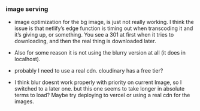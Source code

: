 ### image serving

- image optimization for the bg image, is just not really working. I think the issue is that netlify’s edge function is timing out when transcoding it and it’s giving up, or something. You see a 301 at first when it tries to downloading, and then the real thing is downloaded later.
- Also for some reason it is not using the blurry version at all (it does in localhost).
- probably I need to use a real cdn. cloudinary has a free tier?

- I think blur doesnt work properly with priority on current Image, so I switched to a later one. but this one seems to take longer in absolute terms to load? Maybe try deploying to vercel or using a real cdn for the images.
